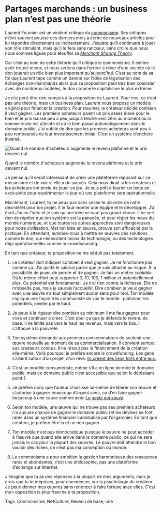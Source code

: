 # Partages marchands : un business plan n’est pas une théorie

Laurent Fournier est un virulent critique du [commonisme](/2013/11/26/amis-commonistes/). Ses critiques m’ont souvent poussé ces derniers mois à écrire de nouveaux articles pour lui répondre directement ou indirectement. J’espère qu’il continuera à jouer son rôle stimulant, mais qu’il le fera sans rancœur, sans croire que nous nous sommes ligués pour étouffer sa [*Merchant Sharing Theory*](http://hal.archives-ouvertes.fr/docs/00/90/83/14/PDF/mstheory.pdf).

Car c’est au nom de cette théorie qu’il critique le commonisme. Il estime avoir trouvé mieux, et nous serions dans l’erreur à rêver d’une société où le don jouerait un rôle bien plus important qu’aujourd’hui. C’est au nom de sa foi que Laurent tape comme un damné sur l'idée de légalisation des échanges non-marchands alors que sa proposition peut très bien coexister avec de nombreux modèles, le don comme le capitalisme le plus extrême.

Je n’ai peut-être rien compris à la proposition de Laurent. Pour moi, ce n’est pas une théorie, mais un business plan. Laurent nous propose un modèle original pour financer la création. Pour résumer, le créateur décide combien il veut gagner. Les premiers acheteurs paient un prix assez élevé pour le bien et le prix baisse peu à peu jusqu’à tendre vers zéro au moment où la somme visée est atteinte et où le bien passe automatiquement dans le domaine public. J’ai oublié de dire que les premiers acheteurs sont peu à peu remboursés de leur investissement initial. C’est un système d’enchère inversé.

![Quand le nombre d'acheteurs augmente le revenu plafonne et le prix devient nul.](https://tcrouzet.com/images_tc/2014/04/fournier.png)

Quand le nombre d'acheteurs augmente le revenu plafonne et le prix devient nul.

Je pense qu’il serait intéressant de créer une plateforme reposant sur ce mécanisme et de voir si elle a du succès. Cela nous dirait si les créateurs et les acheteurs ont envie de jouer ce jeu. Je suis prêt à fournir un texte en exclusivité pour expérimenter le jour où une plateforme sera opérationnelle.

Maintenant, Laurent, tu ne peux pas sans cesse te plaindre de notre désintérêt pour ton projet. Il te faut monter une équipe et le développer. J’ai écrit *J’ai eu l’idée* et je sais qu’une idée ne vaut pas grand-chose. Il ne sert rien de répéter que ton système est la panacée, et peut régler les maux du monde numérique, et que toutes les autres approches sont dangereuses pour notre civilisation. Met ton idée en œuvre, prouve son efficacité par la pratique. En attendant, autorise-nous à mettre en œuvres des solutions comme le don, qui nécessitent moins de technologie, ou des technologies déjà opérationnelles comme le crowdsourcing.

En tant que créateur, ta proposition ne me séduit pas totalement.

1. Le créateur doit indiquer combien il veut gagner. Je ne fonctionne pas comme ça. J’ai quitté le salariat parce que je suis attaché au risque. À la possibilité de jouer, de perdre et de gagner. Je fais un métier *scalable*. Où le même effort peut rapporter 0, 10, 100, 1 million et potentiellement plus. Ce potentiel est fondamental. Je n’ai rien contre la richesse. Elle ne m’obsède pas, mais je saurais l’accueillir. Dire combien je veux gagner avec une œuvre n’a tout simplement aucun sens pour moi. Ton modèle implique une façon très communiste de voir le monde : plafonner les potentiels, niveler par le haut.

2. Je peux à la rigueur dire combien au minimum il me faut gagner pour vivre et continuer à créer. C’est pour ça que je défends le revenu de base. Il ne limite pas vers le haut les revenus, mais vers le bas. Il s’attaque à la pauvreté.

3. Ton système demande aux premiers consommateurs de soutenir une œuvre nouvelle au moment de sa commercialisation. Il convient surtout aux créateurs connus. Il ne résout pas le financement de la création elle-même. Voilà pourquoi je préfère encore le crowdfunding. Les gens s’allient autour d’un projet, d'un rêve. [Ils créent des liens forts entre eux.](/2014/03/19/le-don-libere-et-rejouit/)

4. C’est un modèle consumériste, même s’il a en ligne de mire le domaine public, mais ce domaine public n’est accessible que selon le déplaisant point 1.

5. Je préfère donc que l’auteur choisisse lui-même de libérer son œuvre et s’autorise à gagner beaucoup d’argent avec, ou d’en faire gagner beaucoup à une cause comme avec [*Le geste qui sauve*](/le-geste-qui-sauve/).

6. Selon ton modèle, une œuvre qui ne trouve pas ses premiers acheteurs n’a aucune chance de gagner le domaine public (et les devises se font rares dans un système financier cannibalisé par l’oligarchie). En tant que créateur, je préfère être lu et ne rien gagner.

7. Ton modèle n’est pas démocratique puisque le pauvre ne peut accéder à l’œuvre que quand elle arrive dans le domaine public, ce qui ne sera jamais le cas pour la plupart des œuvres. Le pauvre doit attendre le bon vouloir des riches, ce n’est pas ma conception du monde.

8. Le commonisme a pour ambition la gestion harmonieuse des ressources rares et abondantes, c’est une philosophie, pas une plateforme d’échange sur Internet.

J’imagine que tu as des réponses à la plupart de mes arguments, mais je crois que tu te méprises, pour commencer, sur la psychologie du créateur. Je peux donner mes œuvres sans renoncer à faire fortune avec elles. C’est mon opposition la plus franche à ta proposition.

Tags: Commonisme, NetCulture, Revenu de base, une